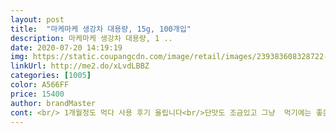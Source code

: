```yaml
---
layout: post 
title:  "마케마케 생강차 대용량, 15g, 100개입" 
description: 마케마케 생강차 대용량, 1 ..
date: 2020-07-20 14:19:19 
img: https://static.coupangcdn.com/image/retail/images/239383608328722-a047b2bb-a65e-4cdc-af41-5ade07d56d99.jpg 
linkUrl: http://me2.do/xLvdLBBZ 
categories: [1005] 
color: A566FF 
price: 15400 
author: brandMaster 
cont: <br/> 1개월정도 먹다 사용 후기 올립니다<br/>단맛도 조금있고 그냥  먹기에는 좋은것같아요<br/>댓글보고 샀는데... <br/> 가루로 된 생강차... <br/> 맛 아시죠? 그래요  바로 그맛 ㅋ<br/>살짝매운맛이네요개인적으로는 단맛을빼고 생강맛을 더강화했음 하네요ㅎ 매운맛 시러하신분들도있겠지만ㅎ생각보단 맛있어요<br/>생각보다는 생강맛이 좀 맵고 강한편이라네요<br/>와이프 말을 빌리자면 좀 맵다네요<br/>원래  저는 맛 자체를 강하게 먹는편이라... <br/><br/>참고하세요<br/>풍부한도 깊은맛은 없지만 쌉사르한맛은 있는것같아요<br/> 
---
```

 
